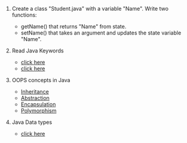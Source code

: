 1. Create a class "Student.java" with a variable "Name". Write two functions:
    - getName() that returns "Name" from state.
    - setName() that takes an argument and updates the state variable "Name".

2. Read Java Keywords
    - [click here](https://docs.oracle.com/javase/tutorial/java/nutsandbolts/_keywords.html)
    -   [click here](https://www.w3schools.com/java/java_ref_keywords.asp)

3. OOPS concepts in Java
    - [Inheritance](https://www.w3schools.com/java/java_inheritance.asp)
    - [Abstraction](https://www.w3schools.com/java/java_abstract.asp)
    - [Encapsulation](https://www.w3schools.com/java/java_encapsulation.asp)
    - [Polymorphism](https://www.w3schools.com/java/java_polymorphism.asp)

4. Java Data types
    - [click here](https://docs.oracle.com/javase/tutorial/java/nutsandbolts/datatypes.html)
